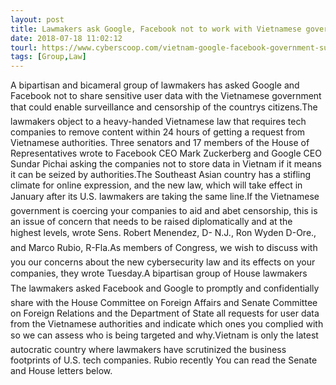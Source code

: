 ```yaml
---
layout: post
title: Lawmakers ask Google, Facebook not to work with Vietnamese government on new data laws
date: 2018-07-18 11:02:12
tourl: https://www.cyberscoop.com/vietnam-google-facebook-government-surveillance/?category_news=technology
tags: [Group,Law]
---
```

A bipartisan and bicameral group of lawmakers has asked Google and Facebook not to share sensitive user data with the Vietnamese government that could enable surveillance and censorship of the countrys citizens.The lawmakers object to a heavy-handed Vietnamese law that requires tech companies to remove content within 24 hours of getting a request from Vietnamese authorities. Three senators and 17 members of the House of Representatives wrote to Facebook CEO Mark Zuckerberg and Google CEO Sundar Pichai asking the companies not to store data in Vietnam if it means it can be seized by authorities.The Southeast Asian country has a stifling climate for online expression, and the new law, which will take effect in January after its U.S. lawmakers are taking the same line.If the Vietnamese government is coercing your companies to aid and abet censorship, this is an issue of concern that needs to be raised diplomatically and at the highest levels, wrote Sens. Robert Menendez, D- N.J., Ron Wyden D-Ore., and Marco Rubio, R-Fla.As members of Congress, we wish to discuss with you our concerns about the new cybersecurity law and its effects on your companies, they wrote Tuesday.A bipartisan group of House lawmakers The lawmakers asked Facebook and Google to promptly and confidentially share with the House Committee on Foreign Affairs and Senate Committee on Foreign Relations and the Department of State all requests for user data from the Vietnamese authorities and indicate which ones you complied with so we can assess who is being targeted and why.Vietnam is only the latest autocratic country where lawmakers have scrutinized the business footprints of U.S. tech companies. Rubio recently You can read the Senate and House letters below.